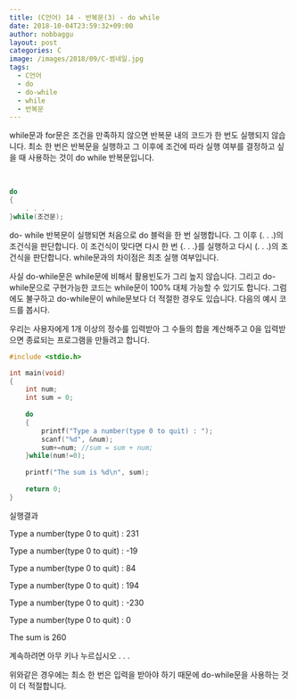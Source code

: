 ```yaml
---
title: (C언어) 14 - 반복문(3) - do while
date: 2018-10-04T23:59:32+09:00
author: nobbaggu
layout: post
categories: C
image: /images/2018/09/C-썸네일.jpg
tags:
  - C언어
  - do
  - do-while
  - while
  - 반복문
---
```


while문과 for문은 조건을 만족하지 않으면 반복문 내의 코드가 한 번도 실행되지 않습니다. 최소 한 번은 반복문을 실행하고 그 이후에 조건에 따라 실행 여부를 결정하고 싶을 때 사용하는 것이 do while 반복문입니다.

<br>

~~~ c
do
{
	. . .
}while(조건문);
~~~

do- while 반복문이 실행되면 처음으로 do 블럭을 한 번 실행합니다. 그 이후 (. . .)의 조건식을 판단합니다. 이 조건식이 맞다면 다시 한 번 {. . .}를 실행하고 다시 (. . .)의 조건식을 판단합니다. while문과의 차이점은 최초 실행 여부입니다.

사실 do-while문은 while문에 비해서 활용빈도가 그리 높지 않습니다. 그리고 do-while문으로 구현가능한 코드는 while문이 100% 대체 가능할 수 있기도 합니다. 그럼에도 불구하고 do-while문이 while문보다 더 적절한 경우도 있습니다. 다음의 예시 코드를 봅시다.

우리는 사용자에게 1개 이상의 정수를 입력받아 그 수들의 합을 계산해주고 0을 입력받으면 종료되는 프로그램을 만들려고 합니다.

~~~ c
#include <stdio.h>

int main(void)
{
    int num;
    int sum = 0;
    
    do
    {
        printf("Type a number(type 0 to quit) : ");
        scanf("%d", &num);
        sum+=num; //sum = sum + num;
    }while(num!=0);
    
    printf("The sum is %d\n", sum);
    
    return 0;
}
~~~

실행결과

Type a number(type 0 to quit) : 231

Type a number(type 0 to quit) : -19

Type a number(type 0 to quit) : 84

Type a number(type 0 to quit) : 194

Type a number(type 0 to quit) : -230

Type a number(type 0 to quit) : 0

The sum is 260

계속하려면 아무 키나 누르십시오 . . .

위와같은 경우에는 최소 한 번은 입력을 받아야 하기 때문에 do-while문을 사용하는 것이 더 적절합니다.
